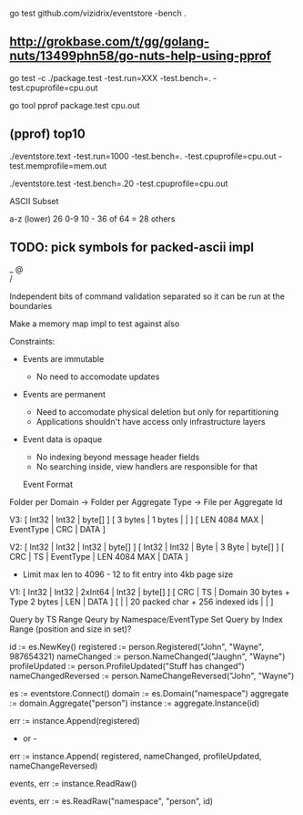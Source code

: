 go test github.com/vizidrix/eventstore -bench .


http://grokbase.com/t/gg/golang-nuts/13499phn58/go-nuts-help-using-pprof
------------------------------------------------------------------------
go test -c
./package.test -test.run=XXX -test.bench=. -test.cpuprofile=cpu.out

go tool pprof package.test cpu.out

(pprof) top10
------------------------------------------------------------------------

./eventstore.text -test.run=1000 -test.bench=. -test.cpuprofile=cpu.out -test.memprofile=mem.out

./eventstore.test -test.bench=.20 -test.cpuprofile=cpu.out


 ASCII Subset

a-z (lower)		26
0-9 			10
					- 36 of 64 = 28 others

TODO: pick symbols for packed-ascii impl
-
_
@
\
/


Independent bits of command validation separated so it can be run at the boundaries

Make a memory map impl to test against also


Constraints:
- Events are immutable
	- No need to accomodate updates
- Events are permanent
	- Need to accomodate physical deletion but only for repartitioning
	- Applications shouldn't have access only infrastructure layers
- Event data is opaque
	- No indexing beyond message header fields
	- No searching inside, view handlers are responsible for that

  Event Format

Folder per Domain
	-> Folder per Aggregate Type
		-> File per Aggregate Id


V3:
[ Int32 					| Int32 | byte[]	]
[ 3 bytes 		| 1 bytes 	|		|			]
[ LEN 4084 MAX  | EventType	| CRC	| DATA 		]

V2:
[ Int32 | Int32 | Int32                 			| byte[] ]
[ Int32 | Int32 | Byte	      | 3 Byte  			| byte[] ]
[ CRC	| TS	| EventType   | LEN 4084 MAX		| DATA	 ]

* Limit max len to 4096 - 12 to fit entry into 4kb page size



V1:
[ Int32 | Int32 | 2xInt64 							| Int32 | byte[] ]
[ CRC	| TS	| Domain 30 bytes + Type 2 bytes    | LEN 	| DATA	 ]
[ 		| 		| 20 packed char + 256 indexed ids	| 		|		 ]



Query by TS Range
Qeury by Namespace/EventType Set
Query by Index Range (position and size in set)?

id := es.NewKey()
registered := person.Registered("John", "Wayne", 987654321)
nameChanged := person.NameChanged("Jaughn", "Wayne")
profileUpdated := person.ProfileUpdated("Stuff has changed")
nameChangedReversed := person.NameChangeReversed("John", "Wayne")

es := eventstore.Connect()
domain := es.Domain("namespace")
aggregate := domain.Aggregate("person")
instance := aggregate.Instance(id)

err := instance.Append(registered)

- or -

err := instance.Append(
	registered,
	nameChanged,
	profileUpdated,
	nameChangeReversed)

events, err := instance.ReadRaw()


events, err := es.ReadRaw("namespace", "person", id)






